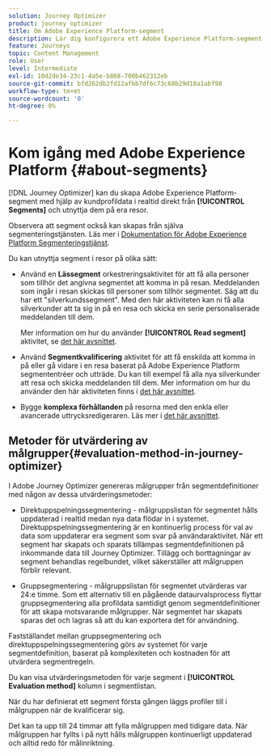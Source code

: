 ```yaml
---
solution: Journey Optimizer
product: journey optimizer
title: Om Adobe Experience Platform-segment
description: Lär dig konfigurera ett Adobe Experience Platform-segment
feature: Journeys
topic: Content Management
role: User
level: Intermediate
exl-id: 10d2de34-23c1-4a5e-b868-700b462312eb
source-git-commit: bfd262db2fd12afbb7df6c73c68b29d18a1abf98
workflow-type: tm+mt
source-wordcount: '0'
ht-degree: 0%

---
```


# Kom igång med Adobe Experience Platform {#about-segments}

[!DNL Journey Optimizer]  kan du skapa Adobe Experience Platform-segment med hjälp av kundprofildata i realtid direkt från **[!UICONTROL Segments]** och utnyttja dem på era resor.

Observera att segment också kan skapas från själva segmenteringstjänsten. Läs mer i [Dokumentation för Adobe Experience Platform Segmenteringstjänst](https://experienceleague.adobe.com/docs/experience-platform/segmentation/home.html).

Du kan utnyttja segment i resor på olika sätt:

* Använd en **Lässegment** orkestreringsaktivitet för att få alla personer som tillhör det angivna segmentet att komma in på resan. Meddelanden som ingår i resan skickas till personer som tillhör segmentet. Säg att du har ett &quot;silverkundssegment&quot;. Med den här aktiviteten kan ni få alla silverkunder att ta sig in på en resa och skicka en serie personaliserade meddelanden till dem.

   Mer information om hur du använder **[!UICONTROL Read segment]** aktivitet, se [det här avsnittet](../building-journeys/read-segment.md#configuring-segment-trigger-activity).

* Använd **Segmentkvalificering** aktivitet för att få enskilda att komma in på eller gå vidare i en resa baserat på Adobe Experience Platform segmententréer och utträde. Du kan till exempel få alla nya silverkunder att resa och skicka meddelanden till dem. Mer information om hur du använder den här aktiviteten finns i [det här avsnittet](../building-journeys/segment-qualification-events.md).

* Bygge **komplexa förhållanden** på resorna med den enkla eller avancerade uttrycksredigeraren. Läs mer i [det här avsnittet](../building-journeys/condition-activity.md#using-a-segment).

## Metoder för utvärdering av målgrupper{#evaluation-method-in-journey-optimizer}

I Adobe Journey Optimizer genereras målgrupper från segmentdefinitioner med någon av dessa utvärderingsmetoder:

* Direktuppspelningssegmentering - målgruppslistan för segmentet hålls uppdaterad i realtid medan nya data flödar in i systemet. Direktuppspelningssegmentering är en kontinuerlig process för val av data som uppdaterar era segment som svar på användaraktivitet. När ett segment har skapats och sparats tillämpas segmentdefinitionen på inkommande data till Journey Optimizer. Tillägg och borttagningar av segment behandlas regelbundet, vilket säkerställer att målgruppen förblir relevant.

* Gruppsegmentering - målgruppslistan för segmentet utvärderas var 24:e timme. Som ett alternativ till en pågående dataurvalsprocess flyttar gruppsegmentering alla profildata samtidigt genom segmentdefinitioner för att skapa motsvarande målgrupper. När segmentet har skapats sparas det och lagras så att du kan exportera det för användning.

Fastställandet mellan gruppsegmentering och direktuppspelningssegmentering görs av systemet för varje segmentdefinition, baserat på komplexiteten och kostnaden för att utvärdera segmentregeln.

Du kan visa utvärderingsmetoden för varje segment i **[!UICONTROL Evaluation method]** kolumn i segmentlistan.

När du har definierat ett segment första gången läggs profiler till i målgruppen när de kvalificerar sig.

Det kan ta upp till 24 timmar att fylla målgruppen med tidigare data. När målgruppen har fyllts i på nytt hålls målgruppen kontinuerligt uppdaterad och alltid redo för målinriktning.
